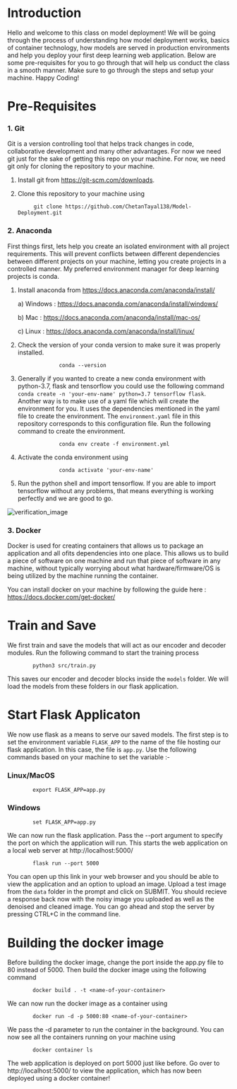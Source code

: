 # Introduction 

Hello and welcome to this class on model deployment! We will be going through the process of understanding how model deployment works, basics of container technology, how models are served in production environments and help you deploy your first deep learning web application. Below are some pre-requisites for you to go through that will help us conduct the class in a smooth manner. Make sure to go through the steps and setup your machine. Happy Coding!


# Pre-Requisites 

### 1. Git 

Git is a version controlling tool that helps track changes in code, collaborative development and many other advantages. For now we need git just for the sake of getting this repo on your machine. For now, we need git only for cloning the repository to your machine.

1. Install git from https://git-scm.com/downloads.

2. Clone this repository to your machine using
            
            git clone https://github.com/ChetanTayal138/Model-Deployment.git

### 2. Anaconda 

First things first, lets help you create an isolated environment with all project requirements. This will prevent conflicts between different dependencies between different projects on your machine, letting you create projects in a controlled manner. My preferred environment manager for deep learning projects is conda.

1. Install anaconda from https://docs.anaconda.com/anaconda/install/ 

    a) Windows : https://docs.anaconda.com/anaconda/install/windows/
    
    b) Mac : https://docs.anaconda.com/anaconda/install/mac-os/
    
    c) Linux : https://docs.anaconda.com/anaconda/install/linux/

2. Check the version of your conda version to make sure it was properly installed.

                    conda --version

3. Generally if you wanted to create a new conda environment with python-3.7, flask and tensorflow you could use the following command `conda create -n 'your-env-name' python=3.7 tensorflow flask`. Another way is to make use of a yaml file which will create the environment for you. It uses the dependencies mentioned in the yaml file to create the environment. The `environment.yaml` file in this repository corresponds to this configuration file. Run the following command to create the environment.

                    conda env create -f environment.yml

4. Activate the conda environment using 
            
                    conda activate 'your-env-name'

5. Run the python shell and import tensorflow. If you are able to import tensorflow without any problems, that means everything is working perfectly and we are good to go. 

![verification_image](https://github.com/ChetanTayal138/Model-Deployment/blob/master/images/verify_tensorflow.png)

### 3. Docker

Docker is used for creating containers that allows us to package an application and all ofits dependencies into one place. This allows us to build a piece of software on one machine and run that piece of software in any machine, without typically worrying about what hardware/firmware/OS is being utilized by the machine running the container. 

You can install docker on your machine by following the guide here : https://docs.docker.com/get-docker/


# Train and Save

We first train and save the models that will act as our encoder and decoder modules. Run the following command to start the training process

            python3 src/train.py

This saves our encoder and decoder blocks inside the `models` folder. We will load the models from these folders in our flask application.


# Start Flask Applicaton

We now use flask as a means to serve our saved models. The first step is to set the environment variable `FLASK_APP` to the name of the file hosting our flask application. In this case, the file is `app.py`.
Use the following commands based on your machine to set the variable :-

### Linux/MacOS

            export FLASK_APP=app.py

### Windows

            set FLASK_APP=app.py

We can now run the flask application. Pass the --port argument to specify the port on which the application will run. This starts the web application on a local web server at http://localhost:5000/ 

            flask run --port 5000

You can open up this link in your web browser and you should be able to view the application and an option to upload an image. Upload a test image from the `data` folder in the prompt and click on SUBMIT. You should recieve a response back now with the noisy image you uploaded as well as the denoised and cleaned image. You can go ahead and stop the server by pressing CTRL+C in the command line.


# Building the docker image

Before building the docker image, change the port inside the app.py file to 80 instead of 5000. Then build the docker image using the following command 

            docker build . -t <name-of-your-container>

We can now run the docker image as a container using 

            docker run -d -p 5000:80 <name-of-your-container>

We pass the -d parameter to run the container in the background. You can now see all the containers running on your machine using 

            docker container ls

The web application is deployed on port 5000 just like before. Go over to http://localhost:5000/ to view the application, which has now been deployed using a docker container!





